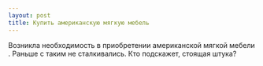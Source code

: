 ```yaml
---
layout: post 
title: Купить американскую мягкую мебель 
--- 
```

Возникла необходимость в приобретении американской мягкой мебели . Раньше с таким не сталкивались. Кто подскажет, стоящая штука?
